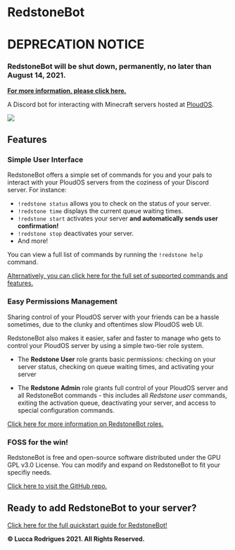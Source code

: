 <!-- top.gg description for RestoneBot -->

# RedstoneBot

# DEPRECATION NOTICE

### RedstoneBot will be shut down, permanently, no later than August 14, 2021.
**[For more information, please click here.](http://34.200.98.64/redstone-shutdown)**


A Discord bot for interacting with Minecraft servers hosted at [PloudOS](https://ploudos.com/).

![](https://camo.githubusercontent.com/759854d2ab2e81a4ca39cfa53d42a2478b3a51b7a8e913839cd7229bd847758d/68747470733a2f2f692e706f7374696d672e63632f766d3234594371522f72656473746f6e65322d312e706e67)

## Features

### Simple User Interface

RedstoneBot offers a simple set of commands for you and your pals to interact with your PloudOS servers from the coziness of your Discord server. For instance:

* `!redstone status` allows you to check on the status of your server.
* `!redstone time` displays the current queue waiting times.
* `!redstone start` activates your server **and automatically sends user confirmation!**
* `!redstone stop` deactivates your server.
* And more! 

You can view a full list of commands by running the `!redstone help` command.

[Alternatively, you can click here for the full set of supported commands and features.](http://34.200.98.64/redstone-features)

### Easy Permissions Management

Sharing control of your PloudOS server with your friends can be a hassle sometimes, due to the clunky and oftentimes slow PloudOS web UI.

RedstoneBot also makes it easier, safer and faster to manage who gets to control your PloudOS server by using a simple two-tier role system.

* The **Redstone User** role grants basic permissions: checking on your server status, checking on queue waiting times, and activating your server

* The **Redstone Admin** role grants full control of your PloudOS server and all RedstoneBot commands - this includes all _Redstone user_ commands, exiting the activation queue, deactivating your server, and access to special configuration commands.

[Click here for more information on RedstoneBot roles.](http://34.200.98.64/redstone-quickstart#step-4-assign-roles)

### FOSS for the win!

RedstoneBot is free and open-source software distributed under the GPU GPL v3.0 License. You can modify and expand on RedstoneBot to fit your specifiy needs.

[Click here to visit the GitHub repo.](https://github.com/ChromeUniverse/RedstoneBot)

## Ready to add RedstoneBot to your server?

[Click here for the full quickstart guide for RedstoneBot!](http://34.200.98.64/redstone-quickstart)


**© Lucca Rodrigues 2021. All Rights Reserved.**